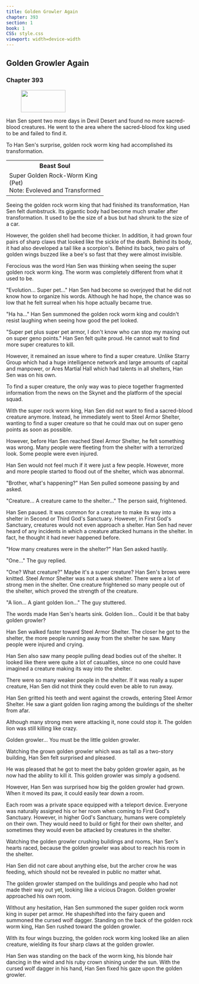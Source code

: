 ```yaml
---
title: Golden Growler Again
chapter: 393
section: 1
book: 1
CSS: style.css
viewport: width=device-width
---
```


## Golden Growler Again

### Chapter 393

<figure>
	<img src="../Images/gem.gif" alt="" id="gem" width="120" height="60" />
</figure>

Han Sen spent two more days in Devil Desert and found no more sacred-blood creatures. He went to the area where the sacred-blood fox king used to be and failed to find it.

To Han Sen's surprise, golden rock worm king had accomplished its transformation.

<div class="tables">
    <table class="beast">
        <tr>
            <th>Beast Soul</th>
        </tr><tr>
            <td>Super Golden Rock-Worm King<br>
                <span class="type">(Pet)</span><br>
                <span class="note">Note: Evoleved and Transformed</span></td>
        </tr>
    </table>
    <!--Super Golden rock worm king: pet (evolved and transformed)-->
</div>

Seeing the golden rock worm king that had finished its transformation, Han Sen felt dumbstruck. Its gigantic body had become much smaller after transformation. It used to be the size of a bus but had shrunk to the size of a car.

However, the golden shell had become thicker. In addition, it had grown four pairs of sharp claws that looked like the sickle of the death. Behind its body, it had also developed a tail like a scorpion's. Behind its back, two pairs of golden wings buzzed like a bee's so fast that they were almost invisible.

Ferocious was the word Han Sen was thinking when seeing the super golden rock worm king. The worm was completely different from what it used to be.

"Evolution… Super pet…" Han Sen had become so overjoyed that he did not know how to organize his words. Although he had hope, the chance was so low that he felt surreal when his hope actually became true.

"Ha ha…" Han Sen summoned the golden rock worm king and couldn't resist laughing when seeing how good the pet looked.

"Super pet plus super pet armor, I don't know who can stop my maxing out on super geno points." Han Sen felt quite proud. He cannot wait to find more super creatures to kill.

However, it remained an issue where to find a super creature. Unlike Starry Group which had a huge intelligence network and large amounts of capital and manpower, or Ares Martial Hall which had talents in all shelters, Han Sen was on his own.

To find a super creature, the only way was to piece together fragmented information from the news on the Skynet and the platform of the special squad.

With the super rock worm king, Han Sen did not want to find a sacred-blood creature anymore. Instead, he immediately went to Steel Armor Shelter, wanting to find a super creature so that he could max out on super geno points as soon as possible.

However, before Han Sen reached Steel Armor Shelter, he felt something was wrong. Many people were fleeting from the shelter with a terrorized look. Some people were even injured.

Han Sen would not feel much if it were just a few people. However, more and more people started to flood out of the shelter, which was abnormal.

"Brother, what's happening?" Han Sen pulled someone passing by and asked.

"Creature… A creature came to the shelter…" The person said, frightened.

Han Sen paused. It was common for a creature to make its way into a shelter in Second or Third God's Sanctuary. However, in First God's Sanctuary, creatures would not even approach a shelter. Han Sen had never heard of any incidents in which a creature attacked humans in the shelter. In fact, he thought it had never happened before.

"How many creatures were in the shelter?" Han Sen asked hastily.

"One…" The guy replied.

"One? What creature?" Maybe it's a super creature? Han Sen's brows were knitted. Steel Armor Shelter was not a weak shelter. There were a lot of strong men in the shelter. One creature frightened so many people out of the shelter, which proved the strength of the creature.

"A lion… A giant golden lion…" The guy stuttered.

The words made Han Sen's hearts sink. Golden lion… Could it be that baby golden growler?

Han Sen walked faster toward Steel Armor Shelter. The closer he got to the shelter, the more people running away from the shelter he saw. Many people were injured and crying.

Han Sen also saw many people pulling dead bodies out of the shelter. It looked like there were quite a lot of casualties, since no one could have imagined a creature making its way into the shelter.

There were so many weaker people in the shelter. If it was really a super creature, Han Sen did not think they could even be able to run away.

Han Sen gritted his teeth and went against the crowds, entering Steel Armor Shelter. He saw a giant golden lion raging among the buildings of the shelter from afar.

Although many strong men were attacking it, none could stop it. The golden lion was still killing like crazy.

Golden growler… You must be the little golden growler.

Watching the grown golden growler which was as tall as a two-story building, Han Sen felt surprised and pleased.

He was pleased that he got to meet the baby golden growler again, as he now had the ability to kill it. This golden growler was simply a godsend.

However, Han Sen was surprised how big the golden growler had grown. When it moved its paw, it could easily tear down a room.

Each room was a private space equipped with a teleport device. Everyone was naturally assigned his or her room when coming to First God's Sanctuary. However, in higher God's Sanctuary, humans were completely on their own. They would need to build or fight for their own shelter, and sometimes they would even be attacked by creatures in the shelter.

Watching the golden growler crushing buildings and rooms, Han Sen's hearts raced, because the golden growler was about to reach his room in the shelter.

Han Sen did not care about anything else, but the archer crow he was feeding, which should not be revealed in public no matter what.

The golden growler stamped on the buildings and people who had not made their way out yet, looking like a vicious Dragon. Golden growler approached his own room.

Without any hesitation, Han Sen summoned the super golden rock worm king in super pet armor. He shapeshifted into the fairy queen and summoned the cursed wolf dagger. Standing on the back of the golden rock worm king, Han Sen rushed toward the golden growler.

With its four wings buzzing, the golden rock worm king looked like an alien creature, wielding its four sharp claws at the golden growler.

Han Sen was standing on the back of the worm king, his blonde hair dancing in the wind and his ruby crown shining under the sun. With the cursed wolf dagger in his hand, Han Sen fixed his gaze upon the golden growler.